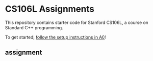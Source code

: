 # CS106L Assignments 

This repository contains starter code for Stanford CS106L, a course on Standard C++ programming.

To get started, [follow the setup instructions in A0](/assign0/README.md)!

## assignment